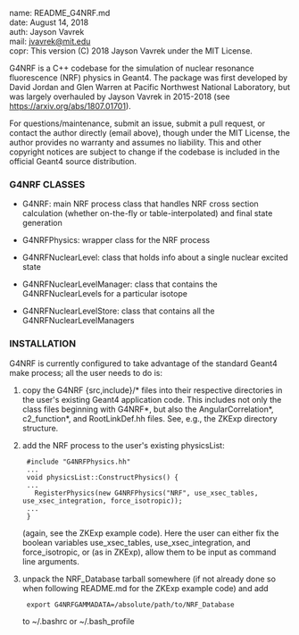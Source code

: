 name: README_G4NRF.md  
date: August 14, 2018  
auth: Jayson Vavrek  
mail: jvavrek@mit.edu  
copr: This version (C) 2018 Jayson Vavrek under the MIT License.

G4NRF is a C++ codebase for the simulation of nuclear resonance fluorescence (NRF) physics in Geant4. The package was first developed by David Jordan and Glen Warren at Pacific Northwest National Laboratory, but was largely overhauled by Jayson Vavrek in 2015-2018 (see https://arxiv.org/abs/1807.01701).

For questions/maintenance, submit an issue, submit a pull request, or contact the author directly (email above), though under the MIT License, the author provides no warranty and assumes no liability. This and other copyright notices are subject to change if the codebase is included in the official Geant4 source distribution.

### G4NRF CLASSES ###

* G4NRF: main NRF process class that handles NRF cross section calculation (whether on-the-fly or table-interpolated) and final state generation

* G4NRFPhysics: wrapper class for the NRF process

* G4NRFNuclearLevel: class that holds info about a single nuclear excited state

* G4NRFNuclearLevelManager: class that contains the G4NRFNuclearLevels for a particular isotope

* G4NRFNuclearLevelStore: class that contains all the G4NRFNuclearLevelManagers


### INSTALLATION ###

G4NRF is currently configured to take advantage of the standard Geant4 make process; all the user needs to do is:

1. copy the G4NRF {src,include}/\* files into their respective directories in the user's existing Geant4 application code. This includes not only the class files beginning with G4NRF\*, but also the AngularCorrelation\*, c2_function\*, and RootLinkDef.hh files. See, e.g., the ZKExp directory structure.

2. add the NRF process to the user's existing physicsList:

        #include "G4NRFPhysics.hh"
        ...
        void physicsList::ConstructPhysics() {
        ...
          RegisterPhysics(new G4NRFPhysics("NRF", use_xsec_tables, use_xsec_integration, force_isotropic));
        ...
        }

    (again, see the ZKExp example code). Here the user can either fix the boolean variables use\_xsec\_tables, use\_xsec\_integration, and force\_isotropic, or (as in ZKExp), allow them to be input as command line arguments.

3. unpack the NRF_Database tarball somewhere (if not already done so when following README.md for the ZKExp example code) and add

        export G4NRFGAMMADATA=/absolute/path/to/NRF_Database

    to ~/.bashrc or ~/.bash_profile
